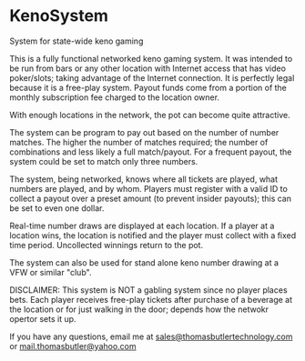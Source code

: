 # KenoSystem
System for state-wide keno gaming

This is a fully functional networked keno gaming system. It was intended to be run from 
bars or any other location with Internet access that has video poker/slots; taking
advantage of the Internet connection. It is perfectly legal because it is a free-play
system. Payout funds come from a portion of the monthly subscription fee charged to
the location owner.

With enough locations in the network, the pot can become quite attractive. 

The system can be program to pay out based on the number of number matches. The higher
the number of matches required; the number of combinations and less likely a full 
match/payout. For a frequent payout, the system could be set to match only three
numbers.

The system, being networked, knows where all tickets are played, what numbers are
played, and by whom. Players must register with a valid ID to collect a payout over
a preset amount (to prevent insider payouts); this can be set to even one dollar.

Real-time number draws are displayed at each location. If a player at a location wins,
the location is notified and the player must collect with a fixed time period. Uncollected
winnings return to the pot.

The system can also be used for stand alone keno number drawing at a VFW or similar "club".

DISCLAIMER: This system is NOT a gabling system since no player places bets. Each player
receives free-play tickets after purchase of a beverage at the location or for just
walking in the door; depends how the netwokr opertor sets it up.

If you have any questions, email me at sales@thomasbutlertechnology.com 
or mail.thomasbutler@yahoo.com

